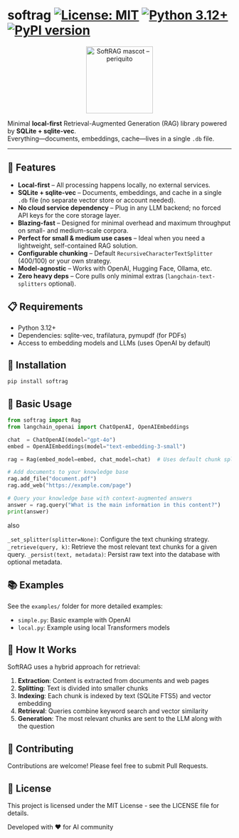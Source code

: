 # softrag [![License: MIT](https://img.shields.io/badge/License-MIT-yellow.svg)](https://opensource.org/licenses/MIT) [![Python 3.12+](https://img.shields.io/badge/python-3.12+-blue.svg)](https://www.python.org/downloads/) [![PyPI version](https://img.shields.io/pypi/v/softrag.svg)](https://pypi.org/project/softrag/)

<div align="center">
  <img src="piriquito.png" width="150" alt="SoftRAG mascot – periquito"/>
</div>

Minimal **local-first** Retrieval-Augmented Generation (RAG) library powered by **SQLite + sqlite-vec**.  
Everything—documents, embeddings, cache—lives in a single `.db` file.

---

## 🌟 Features

- **Local-first** – All processing happens locally, no external services.
- **SQLite + sqlite-vec** – Documents, embeddings, and cache in a single `.db` file (no separate vector store or account needed).
- **No cloud service dependency** – Plug in any LLM backend; no forced API keys for the core storage layer.
- **Blazing-fast** – Designed for minimal overhead and maximum throughput on small- and medium-scale corpora. <!-- enfatizar performance -->
- **Perfect for small & medium use cases** – Ideal when you need a lightweight, self-contained RAG solution. <!-- destacar o público-alvo -->
- **Configurable chunking** – Default `RecursiveCharacterTextSplitter` (400/100) or your own strategy.
- **Model-agnostic** – Works with OpenAI, Hugging Face, Ollama, etc.
- **Zero heavy deps** – Core pulls only minimal extras (`langchain-text-splitters` optional).

## 📋 Requirements

- Python 3.12+
- Dependencies: sqlite-vec, trafilatura, pymupdf (for PDFs)
- Access to embedding models and LLMs (uses OpenAI by default)

## 🚀 Installation

```bash
pip install softrag
```

## 🔧 Basic Usage

```python
from softrag import Rag
from langchain_openai import ChatOpenAI, OpenAIEmbeddings

chat  = ChatOpenAI(model="gpt-4o")
embed = OpenAIEmbeddings(model="text-embedding-3-small")

rag = Rag(embed_model=embed, chat_model=chat)  # Uses default chunk splitter (RCTS)

# Add documents to your knowledge base
rag.add_file("document.pdf")
rag.add_web("https://example.com/page")

# Query your knowledge base with context-augmented answers
answer = rag.query("What is the main information in this content?")
print(answer)
```

also

`_set_splitter(splitter=None)`: Configure the text chunking strategy.
`_retrieve(query, k)`: Retrieve the most relevant text chunks for a given query.
`_persist(text, metadata)`: Persist raw text into the database with optional metadata.

## 📚 Examples

See the `examples/` folder for more detailed examples:

- `simple.py`: Basic example with OpenAI
- `local.py`: Example using local Transformers models

## 🔄 How It Works

SoftRAG uses a hybrid approach for retrieval:

1. **Extraction**: Content is extracted from documents and web pages
2. **Splitting**: Text is divided into smaller chunks
3. **Indexing**: Each chunk is indexed by text (SQLite FTS5) and vector embedding
4. **Retrieval**: Queries combine keyword search and vector similarity
5. **Generation**: The most relevant chunks are sent to the LLM along with the question

## 🤝 Contributing

Contributions are welcome! Please feel free to submit Pull Requests.

## 📜 License

This project is licensed under the MIT License - see the LICENSE file for details.

Developed with ❤️ for AI community
